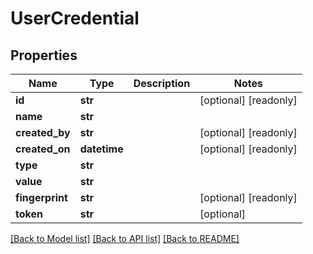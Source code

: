 # UserCredential

## Properties
Name | Type | Description | Notes
------------ | ------------- | ------------- | -------------
**id** | **str** |  | [optional] [readonly] 
**name** | **str** |  | 
**created_by** | **str** |  | [optional] [readonly] 
**created_on** | **datetime** |  | [optional] [readonly] 
**type** | **str** |  | 
**value** | **str** |  | 
**fingerprint** | **str** |  | [optional] [readonly] 
**token** | **str** |  | [optional] 

[[Back to Model list]](../README.md#documentation-for-models) [[Back to API list]](../README.md#documentation-for-api-endpoints) [[Back to README]](../README.md)


